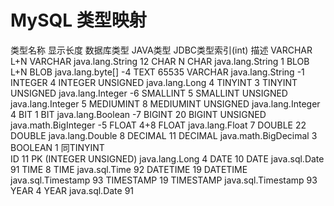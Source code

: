 # MySQL 类型映射
类型名称	显示长度	数据库类型	JAVA类型	JDBC类型索引(int)	描述
VARCHAR	L+N	VARCHAR	java.lang.String	12
CHAR	N	CHAR	java.lang.String	1
BLOB	L+N	BLOB	java.lang.byte[]	-4
TEXT	65535	VARCHAR	java.lang.String	-1
INTEGER	4	INTEGER UNSIGNED	java.lang.Long	4
TINYINT	3	TINYINT UNSIGNED	java.lang.Integer	-6
SMALLINT	5	SMALLINT UNSIGNED	java.lang.Integer	5
MEDIUMINT	8	MEDIUMINT UNSIGNED	java.lang.Integer	4
BIT	1	BIT	java.lang.Boolean	-7
BIGINT	20	BIGINT UNSIGNED	java.math.BigInteger	-5
FLOAT	4+8	FLOAT	java.lang.Float	7
DOUBLE	22	DOUBLE	java.lang.Double	8
DECIMAL	11	DECIMAL	java.math.BigDecimal	3
BOOLEAN	1	同TINYINT			
ID	11	PK (INTEGER UNSIGNED)	java.lang.Long	4
DATE	10	DATE	java.sql.Date	91
TIME	8	TIME	java.sql.Time	92
DATETIME	19	DATETIME	java.sql.Timestamp	93
TIMESTAMP	19	TIMESTAMP	java.sql.Timestamp	93
YEAR	4	YEAR	java.sql.Date	91

